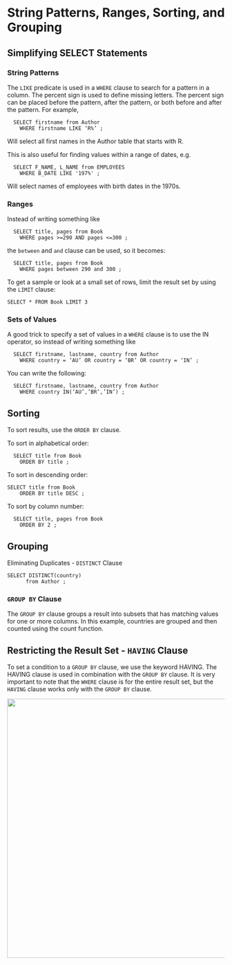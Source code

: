 # String Patterns, Ranges, Sorting, and Grouping
## Simplifying SELECT Statements
### String Patterns
The `LIKE` predicate is used in a `WHERE` clause to search for a pattern in a column. The percent sign is used to define missing letters. The percent sign can be placed before the pattern, after the pattern, or both before and after the pattern. For example,
```
  SELECT firstname from Author
    WHERE firstname LIKE ‘R%’ ;
```
Will select all first names in the Author table that starts with R.

This is also useful for finding values within a range of dates, e.g.
```
  SELECT F_NAME, L_NAME from EMPLOYEES
    WHERE B_DATE LIKE '197%' ;
```
Will select names of employees with birth dates in the 1970s.

### Ranges
Instead of writing something like
```
  SELECT title, pages from Book
    WHERE pages >=290 AND pages <=300 ;
```
the `between` and `and` clause can be used, so it becomes:
```
  SELECT title, pages from Book
    WHERE pages between 290 and 300 ;
```
To get a sample or look at a small set of rows, limit the result set by using the `LIMIT` clause:
```
SELECT * FROM Book LIMIT 3
```

### Sets of Values
A good trick to specify a set of values in a `WHERE` clause is to use the IN operator, so instead of writing something like
```
  SELECT firstname, lastname, country from Author
    WHERE country = ‘AU’ OR country = ‘BR’ OR country = ‘IN’ ;
```

You can write the following:
```
  SELECT firstname, lastname, country from Author
    WHERE country IN(‘AU’,’BR’,’IN’) ;
```

## Sorting
To sort results, use the `ORDER BY` clause.

To sort in alphabetical order:
```
  SELECT title from Book
    ORDER BY title ;
```

To sort in descending order:
```
SELECT title from Book
    ORDER BY title DESC ;
```

To sort by column number:
```
  SELECT title, pages from Book
    ORDER BY 2 ;
```

## Grouping
Eliminating Duplicates - `DISTINCT` Clause
```
SELECT DISTINCT(country)
      from Author ;
```
### `GROUP BY` Clause
The `GROUP BY` clause groups a result into subsets that has matching values for one or more columns. In this example, countries are grouped and then counted using the count function.

## Restricting the Result Set - `HAVING` Clause
To set a condition to a `GROUP BY` clause, we use the keyword HAVING. The HAVING clause is used in combination with the `GROUP BY` clause. It is very important to note that the `WHERE` clause is for the entire result set, but the `HAVING` clause works only with the `GROUP BY` clause.

<img src="https://user-images.githubusercontent.com/13508894/277778235-9a7f83c4-5347-4dc5-ae64-2eab84797d41.png" width="600" />

